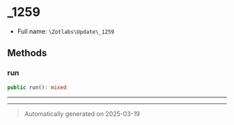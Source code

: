 
# _1259





* Full name: `\Zotlabs\Update\_1259`




## Methods


### run



```php
public run(): mixed
```












***


***
> Automatically generated on 2025-03-19
